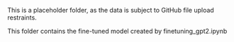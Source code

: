 This is a placeholder folder, as the data is subject to GitHub file upload restraints.

This folder contains the fine-tuned model created by finetuning_gpt2.ipynb
